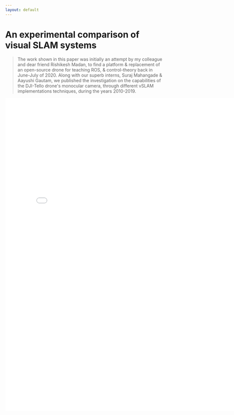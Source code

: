 ```yaml
---
layout: default
---
```


# An experimental comparison of visual SLAM systems

> The work shown in this paper was initially an attempt by my colleague and dear friend Rishikesh Madan, to find a platform & replacement of an open-source drone for teaching ROS, & control-theory back in June-July of 2020. Along with our superb interns, Suraj Mahangade & Aayushi Gautam, we published the investigation on the capabilities of the DJI-Tello drone's monocular camera, through different vSLAM implementations techniques, during the years 2010-2019.

<object>
<embed src="./media/An_experimental_comparison_of_visual_SLAM_systems.pdf#zoom=90" type="application/pdf" width="800px" height="1000px">
</object>